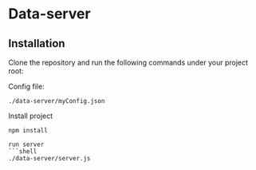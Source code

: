 # Data-server

## Installation

Clone the repository and run the following commands under your project root:

Config file:
```config file
./data-server/myConfig.json
```
Install project
```shell
npm install

run server
```shell
./data-server/server.js
